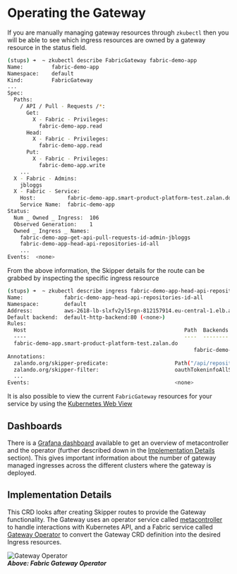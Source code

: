 # Operating the Gateway
If you are manually managing gateway resources through `zkubectl` then you will be able to see which
ingress resources are owned by a gateway resource in the status field.
```bash
(stups) ➜  ~ zkubectl describe FabricGateway fabric-demo-app
Name:         fabric-demo-app
Namespace:    default
Kind:         FabricGateway
...
Spec:
  Paths:
    / API / Pull - Requests /*:
      Get:
        X - Fabric - Privileges:
          fabric-demo-app.read
      Head:
        X - Fabric - Privileges:
          fabric-demo-app.read
      Put:
        X - Fabric - Privileges:
          fabric-demo-app.write
    ...
  X - Fabric - Admins:
    jbloggs
  X - Fabric - Service:
    Host:          fabric-demo-app.smart-product-platform-test.zalan.do
    Service Name:  fabric-demo-app
Status:
  Num _ Owned _ Ingress:  106
  Observed Generation:    1
  Owned _ Ingress _ Names:
    fabric-demo-app-get-api-pull-requests-id-admin-jbloggs
    fabric-demo-app-head-api-repositories-id-all
    ...
Events:  <none>
```
From the above information, the Skipper details for the route can be grabbed by inspecting the specific ingress resource
```bash
(stups) ➜  ~ zkubectl describe ingress fabric-demo-app-head-api-repositories-id-all
Name:             fabric-demo-app-head-api-repositories-id-all
Namespace:        default
Address:          aws-2618-lb-slxfv2yl5rgn-812157914.eu-central-1.elb.amazonaws.com
Default backend:  default-http-backend:80 (<none>)
Rules:
  Host                                                  Path  Backends
  ----                                                  ----  --------
  fabric-demo-app.smart-product-platform-test.zalan.do
                                                           fabric-demo-app:http (<none>)
Annotations:
  zalando.org/skipper-predicate:                     Path("/api/repositories/*") && Method("HEAD")
  zalando.org/skipper-filter:                        oauthTokeninfoAllScope("uid", "fabric-demo-app.read") -> flowId("reuse") -> forwardToken("X-TokenInfo-Forward")`)
  ...
Events:                                              <none>
```

It is also possible to view the current `FabricGateway` resources for your service by using the [Kubernetes Web View](https://kube-web-view.zalando.net/clusters/smart-product-platform/namespaces/_all/fabricgateways?)

## Dashboards
There is a [Grafana dashboard](https://zmon.zalando.net/grafana/dashboard/db/fabric-gateway-operator) available to get 
an overview of metacontroller and the operator (further described down in the [Implementation Details](./#implementation-details) 
section). This gives important information about the number of gateway managed ingresses across the different clusters 
where the gateway is deployed.

## Implementation Details

This CRD looks after creating Skipper routes to provide the Gateway functionality. The Gateway uses an operator service
called [metacontroller](https://metacontroller.app/) to handle interactions with Kubernetes API, and a Fabric service
called [Gateway Operator](https://github.bus.zalan.do/fabric/gateway-operator) to convert the Gateway CRD definition
into the desired Ingress resources.

![Gateway Operator](img/FabricGateway.png)  
_**Above: Fabric Gateway Operator**_